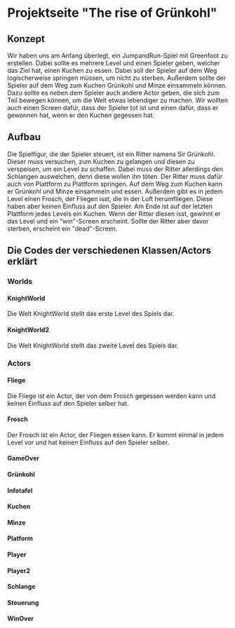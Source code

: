 # Projektseite "The rise of Grünkohl"



## Konzept
Wir haben uns am Anfang überlegt, ein JumpandRun-Spiel mit Greenfoot zu erstellen.
Dabei sollte es mehrere Level und einen Spieler geben, welcher das Ziel hat, einen Kuchen zu essen.
Dabei soll der Spieler auf dem Weg logischerweise springen müssen, um nicht zu sterben.
Außerdem sollte der Spieler auf dem Weg zum Kuchen Grünkohl und Minze einsammeln können.
Dazu sollte es neben dem Spieler auch andere Actor geben, die sich zum Teil bewegen können, um die Welt etwas lebendiger zu machen.
Wir wollten auch einen Screen dafür, dass der Spieler tot ist und einen dafür, dass er gewonnen hat, wenn er den Kuchen gegessen hat.

## Aufbau
Die Spielfigur, die der Spieler steuert, ist ein Ritter namens Sir Grünkohl.
Dieser muss versuchen, zum Kuchen zu gelangen und diesen zu verspeisen, um ein Level zu schaffen. 
Dabei muss der Ritter allerdings den Schlangen ausweichen, denn diese wollen ihn töten.
Der Ritter muss dafür auch von Plattform zu Plattform springen.
Auf dem Weg zum Kuchen kann er Grünkohl und Minze einsammeln und essen.
Außerdem gibt es in jedem Level einen Frosch, der Fliegen isst, die in der Luft herumfliegen. 
Diese haben aber keinen Einfluss auf den Spieler.
Am Ende ist auf der letzten Plattform jedes Levels ein Kuchen.
Wenn der Ritter diesen isst, gewinnt er das Level und ein "win"-Screen erscheint.
Sollte der Ritter aber davor sterben, erscheint ein "dead"-Screen.


## Die Codes der verschiedenen Klassen/Actors erklärt

### Worlds

#### KnightWorld
Die Welt KnightWorld stellt das erste Level des Spiels dar.

#### KnightWorld2
Die Welt KnightWorld stellt das zweite Level des Spiels dar.

### Actors

#### Fliege
Die Fliege ist ein Actor, der von dem Frosch gegessen werden kann und keinen Einfluss auf den Spieler selber hat.

#### Frosch
Der Frosch ist ein Actor, der Fliegen essen kann. Er kommt einmal in jedem Level vor und hat keinen Einfluss auf den Spieler selber.

#### GameOver


#### Grünkohl


#### Infotafel


#### Kuchen


#### Minze


#### Platform


#### Player


#### Player2


#### Schlange


#### Steuerung


#### WinOver
